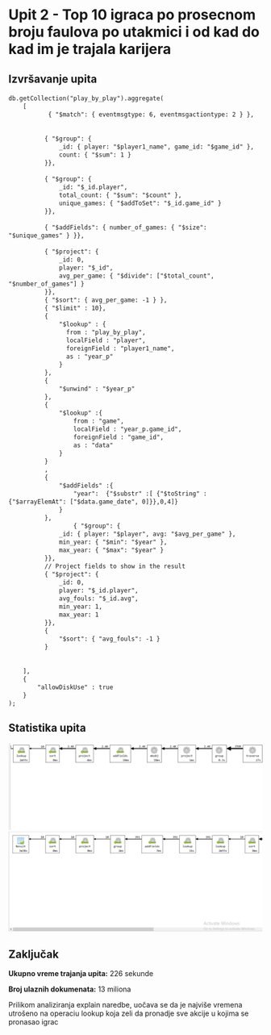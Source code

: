 # Upit 2 - Top 10 igraca po prosecnom broju faulova po utakmici i od kad do kad im je trajala karijera

## Izvršavanje upita

```
db.getCollection("play_by_play").aggregate(
    [
           { "$match": { eventmsgtype: 6, eventmsgactiontype: 2 } },
           
         
          { "$group": {
              _id: { player: "$player1_name", game_id: "$game_id" },
              count: { "$sum": 1 }
          }},
         
          { "$group": {
              _id: "$_id.player",
              total_count: { "$sum": "$count" },
              unique_games: { "$addToSet": "$_id.game_id" }
          }},
         
          { "$addFields": { number_of_games: { "$size": "$unique_games" } }},

          { "$project": {
              _id: 0,
              player: "$_id",
              avg_per_game: { "$divide": ["$total_count", "$number_of_games"] }
          }},
          { "$sort": { avg_per_game: -1 } },
          { "$limit" : 10},
          {
              "$lookup" : {
                from : "play_by_play",
                localField : "player",
                foreignField : "player1_name",
                as : "year_p"
              }
          },
          {
              "$unwind" : "$year_p"
          },
          {
              "$lookup" :{
                  from : "game",
                  localField : "year_p.game_id",
                  foreignField : "game_id",
                  as : "data"
              }
          }
          ,
          {
              "$addFields" :{
                  "year":  {"$substr" :[ {"$toString" : {"$arrayElemAt": ["$data.game_date", 0]}},0,4]}
              }
          },
                  { "$group": {
              _id: { player: "$player", avg: "$avg_per_game" },
              min_year: { "$min": "$year" },
              max_year: { "$max": "$year" }
          }},
          // Project fields to show in the result
          { "$project": {
              _id: 0,
              player: "$_id.player",
              avg_fouls: "$_id.avg",
              min_year: 1,
              max_year: 1
          }},
          {
              "$sort": { "avg_fouls": -1 }
          }
                              
    
    ],
    {
        "allowDiskUse" : true    
    }
);
```

## Statistika upita 
![Upit2-PreOptimizacije-Statistics](../assets/q2.1.png)
![Upit2-PreOptimizacije-Statistics](../assets/q2.2.png)


## Zaključak 

**Ukupno vreme trajanja upita:** 226 sekunde

**Broj ulaznih dokumenata:** 13 miliona

Prilikom analiziranja explain naredbe, uočava se da je najviše vremena utrošeno na operaciu lookup koja zeli da pronadje sve akcije u kojima se pronasao igrac


